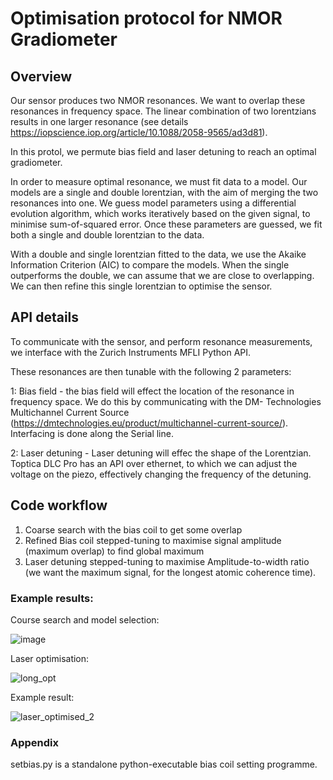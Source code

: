 # Optimisation protocol for NMOR Gradiometer

## Overview

Our sensor produces two NMOR resonances. We want to overlap these resonances in frequency space. The linear combination of two lorentzians results in one larger resonance (see details https://iopscience.iop.org/article/10.1088/2058-9565/ad3d81). 

In this protol, we permute bias field and laser detuning to reach an optimal gradiometer.

In order to measure optimal resonance, we must fit data to a model. Our models are a single and double lorentzian, with the aim of merging the two resonances into one. We guess model parameters using a differential evolution algorithm, which works iteratively based on the given signal, to minimise sum-of-squared error. Once these parameters are guessed, we fit both a single and double lorentzian to the data. 

With a double and single lorentzian fitted to the data, we use the Akaike Information Criterion (AIC) to compare the models. When the single outperforms the double, we can assume that we are close to overlapping. We can then refine this single lorentzian to optimise the sensor.

## API details

To communicate with the sensor, and perform resonance measurements, we interface with the Zurich Instruments MFLI Python API.

These resonances are then tunable with the following 2 parameters:

  1: Bias field - the bias field will effect the location of the resonance in frequency space. We do this by communicating with the DM-        Technologies Multichannel Current Source (https://dmtechnologies.eu/product/multichannel-current-source/). Interfacing is done along the Serial line.

  2: Laser detuning - Laser detuning will effec the shape of the Lorentzian. Toptica DLC Pro has an API over ethernet, to which we can adjust the voltage on the piezo, effectively changing the frequency of the detuning.


## Code workflow
  1. Coarse search with the bias coil to get some overlap
  2. Refined Bias coil stepped-tuning to maximise signal amplitude (maximum overlap) to find global maximum
  3. Laser detuning stepped-tuning to maximise Amplitude-to-width ratio (we want the maximum signal, for the longest atomic coherence time).

### Example results:

Course search and model selection: 

![image](https://github.com/user-attachments/assets/3d3601b4-284c-45a5-83da-8ad0c81983b4)


Laser optimisation: 

![long_opt](https://github.com/user-attachments/assets/eab6bcb3-011e-49d8-97a3-d1892546b25e)

Example result: 

![laser_optimised_2](https://github.com/user-attachments/assets/a2074697-0a4f-420d-91bb-2fef2a86132e)

### Appendix
setbias.py is a standalone python-executable bias coil setting programme.


